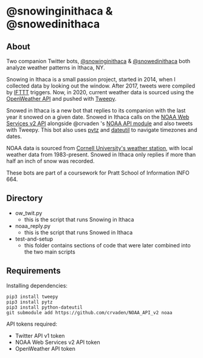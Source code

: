 # @snowinginithaca & @snowedinithaca

## About

Two companion Twitter bots, [@snowinginithaca](https://twitter.com/snowinginithaca) & [@snowedinithaca](https://twitter.com/snowedinithaca) both analyze weather patterns in Ithaca, NY. 

Snowing in Ithaca is a small passion project, started in 2014, when I collected data by looking out the window. After 2017, tweets were compiled by [IFTTT](https://ifttt.com/) triggers. Now, in 2020, current weather data is sourced using the [OpenWeather API](https://openweathermap.org/api) and pushed with [Tweepy](https://www.tweepy.org/).

Snowed in Ithaca is a new bot that replies to its companion with the last year it snowed on a given date. Snowed in Ithaca calls on the [NOAA Web Services v2 API](https://www.ncdc.noaa.gov/cdo-web/webservices/v2#gettingStarted) alongside @crvaden 's [NOAA API module](https://github.com/crvaden/NOAA_API_v2) and also tweets with Tweepy. This bot also uses [pytz](https://pypi.org/project/pytz/) and [dateutil](https://dateutil.readthedocs.io/en/stable/) to navigate timezones and dates.

NOAA data is sourced from [Cornell University's weather station](https://www.ncdc.noaa.gov/cdo-web/datasets/GHCND/stations/GHCND:USC00304174/detail), with local weather data from 1983-present. Snowed in Ithaca only replies if more than half an inch of snow was recorded.

These bots are part of a coursework for Pratt School of Information INFO 664.

## Directory

* ow_twit.py
	* this is the script that runs Snowing in Ithaca
* noaa_reply.py
	* this is the script that runs Snowed in Ithaca
* test-and-setup
	* this folder contains sections of code that were later combined into the two main scripts

## Requirements

Installing dependencies:

```
pip3 install tweepy
pip3 install pytz
pip3 install python-dateutil
git submodule add https://github.com/crvaden/NOAA_API_v2 noaa
```

API tokens required:
* Twitter API v1 token
* NOAA Web Services v2 API token
* OpenWeather API token